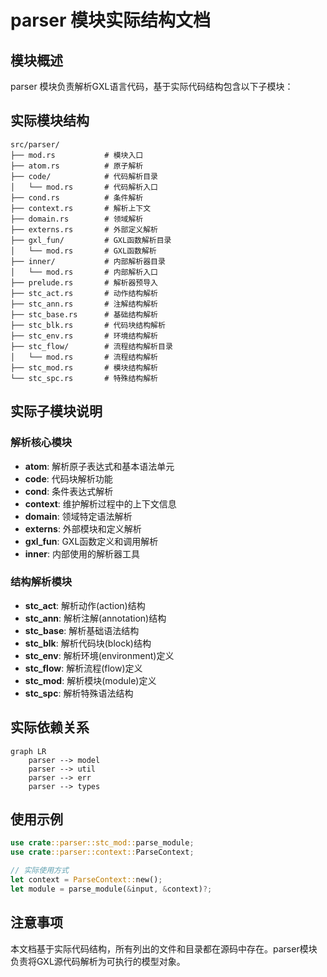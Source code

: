 # parser 模块实际结构文档

## 模块概述

parser 模块负责解析GXL语言代码，基于实际代码结构包含以下子模块：

## 实际模块结构

```
src/parser/
├── mod.rs           # 模块入口
├── atom.rs          # 原子解析
├── code/            # 代码解析目录
│   └── mod.rs       # 代码解析入口
├── cond.rs          # 条件解析
├── context.rs       # 解析上下文
├── domain.rs        # 领域解析
├── externs.rs       # 外部定义解析
├── gxl_fun/         # GXL函数解析目录
│   └── mod.rs       # GXL函数解析
├── inner/           # 内部解析器目录
│   └── mod.rs       # 内部解析入口
├── prelude.rs       # 解析器预导入
├── stc_act.rs       # 动作结构解析
├── stc_ann.rs       # 注解结构解析
├── stc_base.rs      # 基础结构解析
├── stc_blk.rs       # 代码块结构解析
├── stc_env.rs       # 环境结构解析
├── stc_flow/        # 流程结构解析目录
│   └── mod.rs       # 流程结构解析
├── stc_mod.rs       # 模块结构解析
└── stc_spc.rs       # 特殊结构解析
```

## 实际子模块说明

### 解析核心模块
- **atom**: 解析原子表达式和基本语法单元
- **code**: 代码块解析功能
- **cond**: 条件表达式解析
- **context**: 维护解析过程中的上下文信息
- **domain**: 领域特定语法解析
- **externs**: 外部模块和定义解析
- **gxl_fun**: GXL函数定义和调用解析
- **inner**: 内部使用的解析器工具

### 结构解析模块
- **stc_act**: 解析动作(action)结构
- **stc_ann**: 解析注解(annotation)结构
- **stc_base**: 解析基础语法结构
- **stc_blk**: 解析代码块(block)结构
- **stc_env**: 解析环境(environment)定义
- **stc_flow**: 解析流程(flow)定义
- **stc_mod**: 解析模块(module)定义
- **stc_spc**: 解析特殊语法结构

## 实际依赖关系

```mermaid
graph LR
    parser --> model
    parser --> util
    parser --> err
    parser --> types
```

## 使用示例

```rust
use crate::parser::stc_mod::parse_module;
use crate::parser::context::ParseContext;

// 实际使用方式
let context = ParseContext::new();
let module = parse_module(&input, &context)?;
```

## 注意事项

本文档基于实际代码结构，所有列出的文件和目录都在源码中存在。parser模块负责将GXL源代码解析为可执行的模型对象。